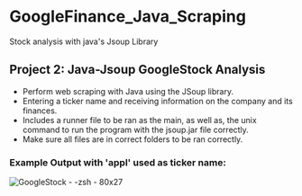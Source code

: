 # GoogleFinance_Java_Scraping
Stock analysis with java's Jsoup Library


## Project 2: Java-Jsoup GoogleStock Analysis
*  Perform web scraping with Java using the JSoup library.
*  Entering a ticker name and receiving information on the company and its finances. 
*  Includes a runner file to be ran as the main, as well as, the unix command to run the program with the jsoup.jar file correctly.
*  Make sure all files are in correct folders to be ran correctly.


### Example Output with 'appl' used as ticker name:
![GoogleStock - -zsh - 80x27](https://user-images.githubusercontent.com/77422313/162590228-dd9b96f2-c51f-4a42-b90b-de19cfd32ca3.jpeg)
